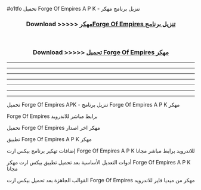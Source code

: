 #o1tfo تحميل Forge Of Empires  A P K - تنزيل برنامج مهكر



<div align="center">
<h3>Download >>>>> <a href="https://runaway1.web.app/?sq=Forge Of Empires ">مهكرForge Of Empires  تنزيل برنامج</a></h3><br>

<h3>Download >>>>> <a href="https://runaway1.web.app/?sq=Forge Of Empires ">تحميل Forge Of Empires  مهكر</a></h3>
</div>


----------------------------------------------------------

----------------------------------------------------------

----------------------------------------------------------

----------------------------------------------------------

----------------------------------------------------------

----------------------------------------------------------

----------------------------------------------------------

تحميل Forge Of Empires  APK - تنزيل برنامج Forge Of Empires  A P K مهكر

Forge Of Empires  برابط مباشر للاندرويد

تحميل Forge Of Empires  مهكر اخر اصدار

تطبيق Forge Of Empires  A P K مهكر

إضافات تهكير برنامج بيكس ارت Forge Of Empires  A P K للاندرويد برابط مباشر مجانا

أدوات التعديل الأساسية بعد تحميل تطبيق بيكس ارت مهكر Forge Of Empires  A P K مجانا

القوالب الجاهزة بعد تحميل بيكس ارت Forge Of Empires  مهكر من ميديا فاير للاندرويد


